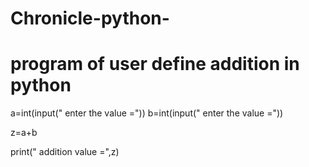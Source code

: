 # Chronicle-python-

# program of user define addition in python 

a=int(input(" enter the value ="))
b=int(input(" enter the value ="))

z=a+b

print(" addition value =",z)



